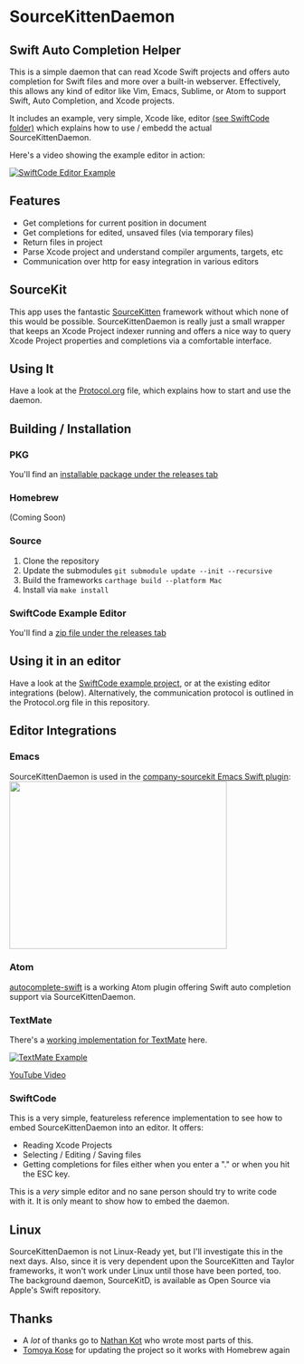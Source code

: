 # SourceKittenDaemon
## Swift Auto Completion Helper

This is a simple daemon that can read Xcode Swift projects and offers auto completion for Swift files and more over a built-in webserver.
Effectively, this allows any kind of editor like Vim, Emacs, Sublime, or Atom to support Swift, Auto Completion, and Xcode projects.

It includes an example, very simple, Xcode like, editor [(see SwiftCode folder)](https://github.com/terhechte/SourceKittenDaemon/tree/0.1.2/SwiftCode) which explains how to use / embedd the actual SourceKittenDaemon.

Here's a video showing the example editor in action:

[![SwiftCode Editor Example](https://j.gifs.com/qwlJVE.gif)](https://www.youtube.com/watch?v=uk1uYtmOgHg)

## Features

- Get completions for current position in document
- Get completions for edited, unsaved files (via temporary files)
- Return files in project
- Parse Xcode project and understand compiler arguments, targets, etc
- Communication over http for easy integration in various editors

## SourceKit

This app uses the fantastic [SourceKitten](https://github.com/jpsim/SourceKitten) framework without which none of this would be possible. SourceKittenDaemon is really just a small wrapper that keeps an Xcode Project indexer running and offers a nice way to query Xcode Project properties and completions via a comfortable interface.

## Using It
Have a look at the [Protocol.org](https://github.com/terhechte/SourceKittenDaemon/blob/master/Protocol.org) file, which explains how to start and use the daemon.

## Building / Installation

### PKG

You'll find an [installable package under the releases tab](https://github.com/terhechte/SourceKittenDaemon/releases/tag/0.1.2)

### Homebrew

(Coming Soon)

### Source

1. Clone the repository
2. Update the submodules 
`git submodule update --init --recursive`
3. Build the frameworks
`carthage build --platform Mac`
4. Install via `make install`

### SwiftCode Example Editor

You'll find a [zip file under the releases tab](https://github.com/terhechte/SourceKittenDaemon/releases/tag/0.1.2)

## Using it in an editor

Have a look at the [SwiftCode example project](https://github.com/terhechte/SourceKittenDaemon/tree/0.1.2/SwiftCode), or at the existing editor integrations (below). Alternatively, the communication
protocol is outlined in the Protocol.org file in this repository.


## Editor Integrations

### Emacs
SourceKittenDaemon is used in the [company-sourcekit Emacs Swift plugin](https://github.com/nathankot/company-sourcekit):
<img src="https://raw.githubusercontent.com/nathankot/company-sourcekit/master/cap.gif" width="384" height="296" />

### Atom
[autocomplete-swift](https://atom.io/packages/autocomplete-swift) is a working Atom plugin offering Swift auto completion support via SourceKittenDaemon.

### TextMate
There's a [working implementation for TextMate](https://github.com/terhechte/TextMateSwiftCompletion) here.

[![TextMate Example](https://j.gifs.com/OXnG0Z.gif)](https://www.youtube.com/watch?v=jIMvrCkNn1I&feature=youtu.be)

[YouTube Video](https://www.youtube.com/watch?v=jIMvrCkNn1I&feature=youtu.be)

### SwiftCode
This is a very simple, featureless reference implementation to see how to embed SourceKittenDaemon into an editor. It offers:

- Reading Xcode Projects
- Selecting / Editing / Saving files
- Getting completions for files either when you enter a "." or when you hit the ESC key.

This is a *very* simple editor and no sane person should try to write code with it. It is only meant to show how to embed the daemon.

## Linux
SourceKittenDaemon is not Linux-Ready yet, but I'll investigate this in the next days. Also, since it is very dependent upon the SourceKitten and Taylor frameworks, it won't work under Linux until those have been ported, too. The background daemon, SourceKitD, is available as Open Source via Apple's Swift repository.


## Thanks
- A *lot* of thanks go to [Nathan Kot](https://github.com/nathankot) who wrote most parts of this.
- [Tomoya Kose](https://github.com/mitsuse) for updating the project so it works with Homebrew again
